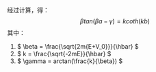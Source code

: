 经过计算，得：
$$ \beta tan(\beta a-\gamma) = kcoth(kb) $$
其中：
1. $ \beta = \frac{\sqrt{2m{E+V_0}}}{\hbar} $
2. $ k = \frac{\sqrt{-2mE}}{\hbar} $
3. $ \gamma = arctan(\frac{k}{\beta}) $
